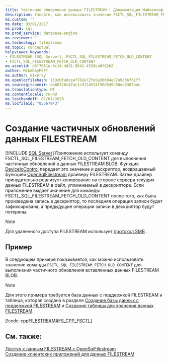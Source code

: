 ```yaml
---
title: Частичное обновление данных FILESTREAM | Документация Майкрософт
description: Узнайте, как использовать значение FSCTL_SQL_FILESTREAM_FETCH_OLD_CONTENT для частичного обновления данных BLOB-объекта FILESTREAM. Просмотрите пример частичного обновления.
ms.custom: ''
ms.date: 03/01/2017
ms.prod: sql
ms.prod_service: database-engine
ms.reviewer: ''
ms.technology: filestream
ms.topic: conceptual
helpviewer_keywords:
- FILESTREAM [SQL Server], FSCTL_SQL_FILESTREAM_FETCH_OLD_CONTENT
- FSCTL_SQL_FILESTREAM_FETCH_OLD_CONTENT
ms.assetid: d6f7661e-6c14-4d31-9541-4520ca0f82b2
author: MikeRayMSFT
ms.author: mikeray
ms.openlocfilehash: 133cbfadceaf782e72fe5a3b604e37e9d56f61f7
ms.sourcegitcommit: da88320c474c1c9124574f90d549c50ee3387b4c
ms.translationtype: HT
ms.contentlocale: ru-RU
ms.lasthandoff: 07/01/2020
ms.locfileid: "85767943"
---
```

# <a name="make-partial-updates-to-filestream-data"></a>Создание частичных обновлений данных FILESTREAM
 [!INCLUDE [SQL Server](../../includes/applies-to-version/sqlserver.md)]
  Приложение использует команду FSCTL_SQL_FILESTREAM_FETCH_OLD_CONTENT для выполнения частичных обновлений в данных FILESTREAM BLOB. Функция [DeviceIoControl](https://go.microsoft.com/fwlink/?LinkId=105527) передает это значение и дескриптор, возвращаемый функцией [OpenSqlFilestream](../../relational-databases/blob/access-filestream-data-with-opensqlfilestream.md) драйверу FILESTREAM. Затем драйвер принудительно реализует копирование на стороне сервера текущих данных FILESTREAM в файл, упоминаемый в дескрипторе. Если приложение выдает значение для команды FSCTL_SQL_FILESTREAM_FETCH_OLD_CONTENT после того, как была произведена запись в дескриптор, то последняя операция записи будет зафиксирована, а предыдущие операции записи в дескриптор будут потеряны.  
  
> [!NOTE]  
>  Для удаленного доступа FILESTREAM использует [протокол SMB](https://go.microsoft.com/fwlink/?LinkId=112454) .  
  
## <a name="example"></a>Пример  
 В следующем примере показывается, как можно использовать значение команды `FSCTL_SQL_FILESTREAM_FETCH_OLD_CONTENT` для выполнения частичного обновления вставленных данных FILESTREAM BLOB.  
  
> [!NOTE]  
>  Для этого примера требуется база данных с поддержкой FILESTREAM и таблица, которая создана в разделе [Создание базы данных с поддержкой FILESTREAM](../../relational-databases/blob/create-a-filestream-enabled-database.md) и [Создание таблицы для хранения данных FILESTREAM](../../relational-databases/blob/create-a-table-for-storing-filestream-data.md).  
  
 [!code-cpp[FILESTREAM#FS_CPP_FSCTL](../../relational-databases/blob/codesnippet/cpp/make-partial-updates-to-_1.cpp)]  
  
## <a name="see-also"></a>См. также:  
 [Доступ к данным FILESTREAM с OpenSqlFilestream](../../relational-databases/blob/access-filestream-data-with-opensqlfilestream.md)   
 [Создание клиентских приложений для данных FILESTREAM](../../relational-databases/blob/create-client-applications-for-filestream-data.md)  
  
  
